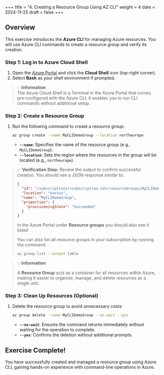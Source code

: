 +++
title = "4. Creating a Resource Group Using AZ CLI"
weight = 4
date = 2024-11-25
draft = false
+++

## Overview

This exercise introduces the **Azure CLI** for managing Azure resources. You will use Azure CLI commands to create a resource group and verify its creation.

### Step 1: Log in to Azure Cloud Shell

1. Open the [Azure Portal](https://portal.azure.com/) and click the **Cloud Shell** icon (top-right corner).
2. Select **Bash** as your shell environment if prompted.

> 💡 **Information**  
> The Azure Cloud Shell is a Terminal in the Azure Portal that comes pre-configured with the Azure CLI. It enables you to run CLI commands without additional setup.

### Step 2: Create a Resource Group

1. Run the following command to create a resource group:

   ```bash
   az group create --name MyCLIDemoGroup --location northeurope
   ```
   - **`--name`**: Specifies the name of the resource group (e.g., `MyCLIDemoGroup`).
   - **`--location`**: Sets the region where the resources in the group will be located (e.g., `northeurope`).

> ✅ **Verification Step:**
> Review the output to confirm successful creation. You should see a JSON response similar to:
> 
>    ```json
>    {
>      "id": "/subscriptions/<subscription-id>/resourceGroups/MyCLIDemoGroup",
>      "location": "eastus",
>      "name": "MyCLIDemoGroup",
>      "properties": {
>        "provisioningState": "Succeeded"
>      }
>    }
>    ```
> 
> In the Azure Portal under **Resource groups** you should also see it listed
> 
> You can also list all resource groups in your subscription by running the command:
> 
>    ```bash
>    az group list --output table
>    ```


> 💡 **Information**  
> 
> A **Resource Group** acts as a container for all resources within Azure, making it easier to organize, manage, and delete resources as a single unit.

### Step 3: Clean Up Resources (Optional)

1. Delete the resource group to avoid unnecessary costs:

   ```bash
   az group delete --name MyCLIDemoGroup --no-wait --yes
   ```
   - **`--no-wait`**: Ensures the command returns immediately without waiting for the operation to complete.
   - **`--yes`**: Confirms the deletion without additional prompts.


## Exercise Complete!
You have successfully created and managed a resource group using Azure CLI, gaining hands-on experience with command-line operations in Azure.